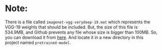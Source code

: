 # Note:

There is a file called `imagenet-vgg-verydeep-19.mat` which represents the VGG-19 weights that should be included. But, the size of this file is 534.9MB, and Github prevents any file whose size is bigger than 100MB.  So, you can download it from [here](http://www.mediafire.com/file/bhdi2283jwd5x9e/imagenet-vgg-verydeep-19.mat/file). And locate it in a new directory in this project named `pretrained-model`.